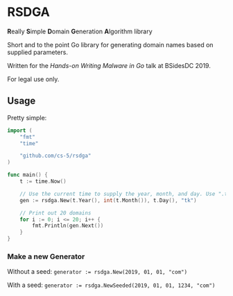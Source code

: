 # RSDGA
**R**eally **S**imple **D**omain **G**eneration **A**lgorithm library

Short and to the point Go library for generating domain names based on supplied parameters. 

Written for the _Hands-on Writing Malware in Go_ talk at BSidesDC 2019. 

For legal use only.

## Usage
Pretty simple:
```go
import (
	"fmt"
	"time"

	"github.com/cs-5/rsdga"
)

func main() {
	t := time.Now()

	// Use the current time to supply the year, month, and day. Use ".tk" as the TLD
	gen := rsdga.New(t.Year(), int(t.Month()), t.Day(), "tk")

	// Print out 20 domains
	for i := 0; i <= 20; i++ {
		fmt.Println(gen.Next())
	}
}
```

### Make a new Generator
Without a seed:
`generator := rsdga.New(2019, 01, 01, "com")`

With a seed:
`generator := rsdga.NewSeeded(2019, 01, 01, 1234, "com")`
